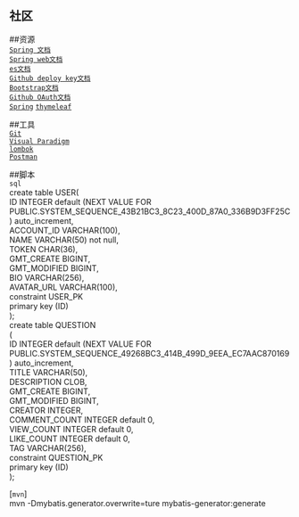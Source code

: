 ##  社区

##资源            
[`Spring 文档`](https://spring.io/guides)      
[`Spring web文档`](https://spring.io/guides/gs/serving-web-content/)        
[`es文档`](https://elasticsearch.cn/explore)   
[`Github deploy key文档`](https://developer.github.com/v3/guides/managing-deploy-keys/#deploy-keys   )  
[`Bootstrap文档`](https://v3.bootcss.com/getting-started/)   
[`Github OAuth文档`](https://developer.github.com/apps/building-oauth-apps/creating-an-oauth-app/)   
[`Spring`](https://docs.spring.io/spring-boot/docs/2.0.0.RC1/reference/htmlsingle/#boot-features-embedded-database)
[`thymeleaf`](https://thymeleaf.org/doc/tutorials/3.0/usingthymeleaf.html#setting-attribute-value)

##工具              
[`Git`](https://git-scm.com/download)   
[`Visual Paradigm`](https://www.visual-paradigm.com)   
[`lombok`](https://www.projectlombok.org)          
[`Postman`](https://chrome.google.com/webstore/detail/coohjcphdfgbiolnekdpbcijmhambjff)    

##脚本     
`sql`    
create table USER(    
    ID           INTEGER default (NEXT VALUE FOR PUBLIC.SYSTEM_SEQUENCE_43B21BC3_8C23_400D_87A0_336B9D3FF25C) auto_increment,       
    ACCOUNT_ID   VARCHAR(100),    
    NAME         VARCHAR(50) not null,      
    TOKEN        CHAR(36),    
    GMT_CREATE   BIGINT,    
    GMT_MODIFIED BIGINT,    
    BIO          VARCHAR(256),    
    AVATAR_URL   VARCHAR(100),      
    constraint USER_PK    
        primary key (ID)     
);        
create table QUESTION       
(       
    ID            INTEGER default (NEXT VALUE FOR PUBLIC.SYSTEM_SEQUENCE_49268BC3_414B_499D_9EEA_EC7AAC870169) auto_increment,         
    TITLE         VARCHAR(50),      
    DESCRIPTION   CLOB,    
    GMT_CREATE    BIGINT,      
    GMT_MODIFIED  BIGINT,      
    CREATOR       INTEGER,       
    COMMENT_COUNT INTEGER default 0,     
    VIEW_COUNT    INTEGER default 0,    
    LIKE_COUNT    INTEGER default 0,      
    TAG           VARCHAR(256),      
    constraint QUESTION_PK    
        primary key (ID)      
);     

[`mvn`]     
mvn -Dmybatis.generator.overwrite=ture mybatis-generator:generate
